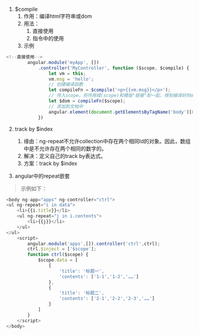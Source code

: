 1. $compile
    1. 作用：编译html字符串或dom
    2. 用法：
        1. 直接使用
        2. 指令中的使用
    3. 示例
    

```javascript
<!--直接使用-->
        angular.module('myApp', [])
            .controller('MyController', function ($scope, $compile) {
                let vm = this;
                vm.msg = 'hello';
                // 创建编译函数
                let compileFn = $compile('<p>{{vm.msg}}</p>');
                // 传入scope，将作用域(scope)和模版"链接"到一起，得到编译好的dom对象(已封装为jqlite对象)
                let $dom = compileFn($scope);
                // 添加到文档中
                angular.element(document.getElementsByTagName('body')[0]).append($dom);
			})
```

2. track by $index
    1. 缘由：ng-repeat不允许collection中存在两个相同Id的对象。因此，数组中是不允许存在两个相同的数字的。
    2. 解决：定义自己的track by表达式。
    3. 方案：track by $index
    
3. angular中的repeat嵌套

>示例如下：


```javascript
<body ng-app="apps" ng-controller="ctrl">
<ul ng-repeat="i in data">
    <li>{{i.title}}</li>
    <ul ng-repeat="j in i.contents">
        <li>{{j}}</li>
    </ul>
</ul>
    <script>
        angular.module('apps',[]).controller('ctrl',ctrl);
        ctrl.$inject = ['$scope'];
        function ctrl($scope) {
			$scope.data = [
				{
					'title': '标题一',
					'contents': ['1-1','1-2','……']
				},
				{
					'title': '标题二',
					'contents': ['2-1','2-2','2-3','……']
				}
            ]
		}
    </script>
</body>
```


